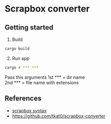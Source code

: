 # Scrapbox converter

## Getting started

1. Build

```bash
cargo build
```

2. Run app

```bash
cargo r *** ***
```

Pass this arguments 
1st *** = dir name  
2nd *** = file name with extensions

## References

- [scrapbox syntax](https://scrapbox.io/help/Syntax)
- https://github.com/tkat0/scrapbox-converter
